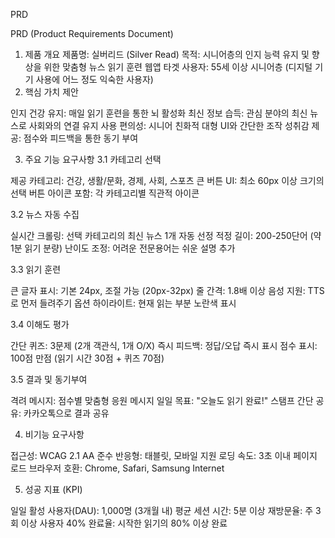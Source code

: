 PRD

PRD (Product Requirements Document)
1. 제품 개요
제품명: 실버리드 (Silver Read)
목적: 시니어층의 인지 능력 유지 및 향상을 위한 맞춤형 뉴스 읽기 훈련 웹앱
타겟 사용자: 55세 이상 시니어층 (디지털 기기 사용에 어느 정도 익숙한 사용자)
2. 핵심 가치 제안

인지 건강 유지: 매일 읽기 훈련을 통한 뇌 활성화
최신 정보 습득: 관심 분야의 최신 뉴스로 사회와의 연결 유지
사용 편의성: 시니어 친화적 대형 UI와 간단한 조작
성취감 제공: 점수와 피드백을 통한 동기 부여

3. 주요 기능 요구사항
3.1 카테고리 선택

제공 카테고리: 건강, 생활/문화, 경제, 사회, 스포츠
큰 버튼 UI: 최소 60px 이상 크기의 선택 버튼
아이콘 포함: 각 카테고리별 직관적 아이콘

3.2 뉴스 자동 수집

실시간 크롤링: 선택 카테고리의 최신 뉴스 1개 자동 선정
적정 길이: 200-250단어 (약 1분 읽기 분량)
난이도 조정: 어려운 전문용어는 쉬운 설명 추가

3.3 읽기 훈련

큰 글자 표시: 기본 24px, 조절 가능 (20px-32px)
줄 간격: 1.8배 이상
음성 지원: TTS로 먼저 들려주기 옵션
하이라이트: 현재 읽는 부분 노란색 표시

3.4 이해도 평가

간단 퀴즈: 3문제 (2개 객관식, 1개 O/X)
즉시 피드백: 정답/오답 즉시 표시
점수 표시: 100점 만점 (읽기 시간 30점 + 퀴즈 70점)

3.5 결과 및 동기부여

격려 메시지: 점수별 맞춤형 응원 메시지
일일 목표: "오늘도 읽기 완료!" 스탬프
간단 공유: 카카오톡으로 결과 공유

4. 비기능 요구사항

접근성: WCAG 2.1 AA 준수
반응형: 태블릿, 모바일 지원
로딩 속도: 3초 이내 페이지 로드
브라우저 호환: Chrome, Safari, Samsung Internet

5. 성공 지표 (KPI)

일일 활성 사용자(DAU): 1,000명 (3개월 내)
평균 세션 시간: 5분 이상
재방문율: 주 3회 이상 사용자 40%
완료율: 시작한 읽기의 80% 이상 완료